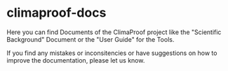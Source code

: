 # climaproof-docs
Here you can find Documents of the ClimaProof project like the "Scientific Background" Document or the "User Guide" for the Tools.

If you find any mistakes or inconsitencies or have suggestions on how to improve the documentation, please let us know.
